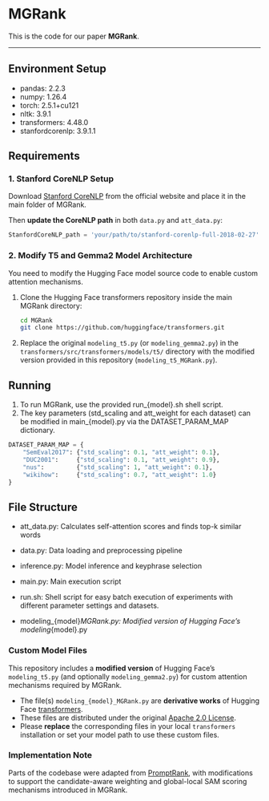 # MGRank

This is the code for our paper **MGRank**.

---
## Environment Setup
- pandas: 2.2.3
- numpy: 1.26.4
- torch: 2.5.1+cu121
- nltk: 3.9.1
- transformers: 4.48.0
- stanfordcorenlp: 3.9.1.1  

## Requirements

### 1. Stanford CoreNLP Setup

Download [Stanford CoreNLP](https://stanfordnlp.github.io/CoreNLP/) from the official website and place it in the main folder of MGRank.   

Then **update the CoreNLP path** in both `data.py` and `att_data.py`:

```python
StanfordCoreNLP_path = 'your/path/to/stanford-corenlp-full-2018-02-27'
```
### 2. Modify T5 and Gemma2 Model Architecture
You need to modify the Hugging Face model source code to enable custom attention mechanisms.
1. Clone the Hugging Face transformers repository inside the main MGRank directory:

   ```bash
   cd MGRank
   git clone https://github.com/huggingface/transformers.git

2. Replace the original `modeling_t5.py` (or `modeling_gemma2.py`) in the `transformers/src/transformers/models/t5/` directory with the modified version provided in this repository (`modeling_t5_MGRank.py`).

## Running
1. To run MGRank, use the provided run_{model}.sh shell script.
2. The key parameters (std_scaling and att_weight for each dataset) can be modified in main_{model}.py via the DATASET_PARAM_MAP dictionary.
```python
DATASET_PARAM_MAP = {
    "SemEval2017": {"std_scaling": 0.1, "att_weight": 0.1},
    "DUC2001":     {"std_scaling": 0.1, "att_weight": 0.9},
    "nus":         {"std_scaling": 1, "att_weight": 0.1},
    "wikihow":     {"std_scaling": 0.7, "att_weight": 1.0}
}
```

## File Structure
- att_data.py: Calculates self-attention scores and finds top-k similar words

- data.py: Data loading and preprocessing pipeline

- inference.py: Model inference and keyphrase selection

- main.py: Main execution script

- run.sh: Shell script for easy batch execution of experiments with different parameter settings and datasets.

- modeling_{model}_MGRank.py: Modified version of Hugging Face’s modeling_{model}.py

### Custom Model Files

This repository includes a **modified version** of Hugging Face’s `modeling_t5.py` (and optionally `modeling_gemma2.py`) for custom attention mechanisms required by MGRank.

- The file(s) `modeling_{model}_MGRank.py` are **derivative works** of Hugging Face [transformers](https://github.com/huggingface/transformers).
- These files are distributed under the original [Apache 2.0 License](https://github.com/huggingface/transformers/blob/main/LICENSE).
- Please **replace** the corresponding files in your local `transformers` installation or set your model path to use these custom files.

### Implementation Note
Parts of the codebase were adapted from [PromptRank](https://github.com/NKU-HLT/PromptRank.git), with modifications to support the candidate-aware weighting and global-local SAM scoring mechanisms introduced in MGRank.


